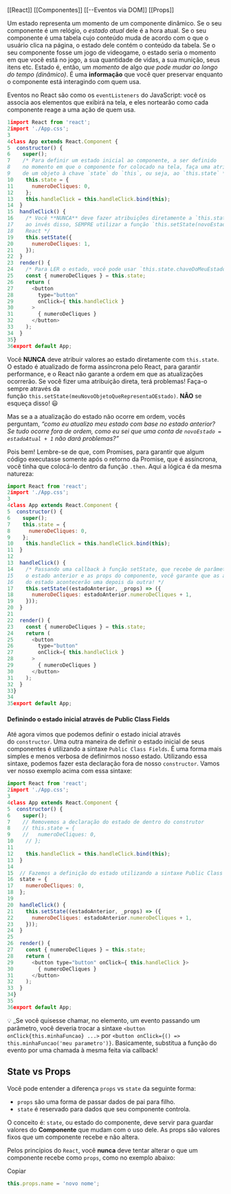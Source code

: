 [[React]]
[[Componentes]]
[[--Eventos via DOM]]
[[Props]]


Um estado representa um momento de um componente dinâmico. Se o seu componente é um relógio, o _estado atual_ dele é a hora atual. Se o seu componente é uma tabela cujo conteúdo muda de acordo com o que o usuário clica na página, o estado dele contém o conteúdo da tabela. Se o seu componente fosse um jogo de videogame, o estado seria o momento em que você está no jogo, a sua quantidade de vidas, a sua munição, seus itens etc. Estado é, então, um _momento_ de algo _que pode mudar ao longo do tempo (dinâmico)_. É uma **informação** que você quer preservar enquanto o componente está interagindo com quem usa.

Eventos no React são como os `eventListeners` do JavaScript: você os associa aos elementos que exibirá na tela, e eles nortearão como cada componente reage a uma ação de quem usa.

```jsx
1import React from 'react';
2import './App.css';
3
4class App extends React.Component {
5  constructor() {
6    super();
7    /* Para definir um estado inicial ao componente, a ser definido
8    no momento em que o componente for colocado na tela, faça uma atribuição
9    de um objeto à chave `state` do `this`, ou seja, ao `this.state` */
10    this.state = {
11      numeroDeCliques: 0,
12    };
13    this.handleClick = this.handleClick.bind(this);
14  }
15  handleClick() {
16    /* Você **NUNCA** deve fazer atribuições diretamente a `this.state`. Deve,
17    ao invés disso, SEMPRE utilizar a função `this.setState(novoEstado)` do
18    React */
19    this.setState({
20      numeroDeCliques: 1,
21    });
22  }
23  render() {
24    /* Para LER o estado, você pode usar `this.state.chaveDoMeuEstado` */
25    const { numeroDeCliques } = this.state;
26    return (
27      <button
28        type="button"
29        onClick={ this.handleClick }
30      >
31        { numeroDeCliques }
32      </button>
33    );
34  }
35}
36export default App;
```


Você **NUNCA** deve atribuir valores ao estado diretamente com `this.state`. O estado é atualizado de forma assíncrona pelo React, para garantir performance, e o React não garante a ordem em que as atualizações ocorrerão. Se você fizer uma atribuição direta, terá problemas! Faça-o sempre através da função `this.setState(meuNovoObjetoQueRepresentaOEstado)`. **NÃO** se esqueça disso! 😃

Mas se a a atualização do estado não ocorre em ordem, vocês perguntam, _“como eu atualizo meu estado com base no estado anterior? Se tudo ocorre fora de ordem, como eu sei que uma conta de `novoEstado = estadoAtual + 1` não dará problemas?”_

Pois bem! Lembre-se de que, com Promises, para garantir que algum código executasse somente após o retorno da Promise, que é assíncrona, você tinha que colocá-lo dentro da função `.then`. Aqui a lógica é da mesma natureza:

```jsx
import React from 'react';
2import './App.css';
3
4class App extends React.Component {
5  constructor() {
6    super();
7    this.state = {
8      numeroDeCliques: 0,
9    };
10    this.handleClick = this.handleClick.bind(this);
11  }
12
13  handleClick() {
14    /* Passando uma callback à função setState, que recebe de parâmetros
15    o estado anterior e as props do componente, você garante que as atualizações
16    do estado acontecerão uma depois da outra! */
17    this.setState((estadoAnterior, _props) => ({
18      numeroDeCliques: estadoAnterior.numeroDeCliques + 1,
19    }));
20  }
21
22  render() {
23    const { numeroDeCliques } = this.state;
24    return (
25      <button
26        type="button"
27        onClick={ this.handleClick }
28      >
29        { numeroDeCliques }
30      </button>
31    );
32  }
33}
34
35export default App;
```

#### Definindo o estado inicial através de Public Class Fields

Até agora vimos que podemos definir o estado inicial através do `constructor`. Uma outra maneira de definir o estado inicial de seus componentes é utilizando a sintaxe `Public Class Fields`. É uma forma mais simples e menos verbosa de definirmos nosso estado. Utilizando essa sintaxe, podemos fazer esta declaração fora de nosso `constructor`. Vamos ver nosso exemplo acima com essa sintaxe:
```jsx
import React from 'react';
2import './App.css';
3
4class App extends React.Component {
5  constructor() {
6    super();
7    // Removemos a declaração do estado de dentro do construtor
8    // this.state = {
9    //   numeroDeCliques: 0,
10    // };
11
12    this.handleClick = this.handleClick.bind(this);
13  }
14
15  // Fazemos a definição do estado utilizando a sintaxe Public Class Field
16  state = {
17    numeroDeCliques: 0,
18  };
19
20  handleClick() {
21    this.setState((estadoAnterior, _props) => ({
22      numeroDeCliques: estadoAnterior.numeroDeCliques + 1,
23    }));
24  }
25
26  render() {
27    const { numeroDeCliques } = this.state;
28    return (
29      <button type="button" onClick={ this.handleClick }>
30        { numeroDeCliques }
31      </button>
32    );
33  }
34}
35
36export default App;
```

💡 _Se você quisesse chamar, no elemento, um evento passando um parâmetro, você deveria trocar a sintaxe `<button onClick{this.minhaFuncao} ...>` por `<button onClick={() => this.minhaFuncao('meu parametro')}`. Basicamente, substitua a função do evento por uma chamada à mesma feita via callback!


## State vs Props

Você pode entender a diferença `props` vs `state` da seguinte forma:

-   `props` são uma forma de passar dados de pai para filho.
-   `state` é reservado para dados que seu componente controla.

O conceito é: `state`, ou estado do componente, deve servir para guardar valores do **Componente** que mudam com o uso dele. As props são valores fixos que um componente recebe e não altera.

Pelos princípios do `React`, você **nunca** deve tentar alterar o que um componente recebe como `props`, como no exemplo abaixo:

Copiar

```jsx
this.props.name = 'novo nome';
```